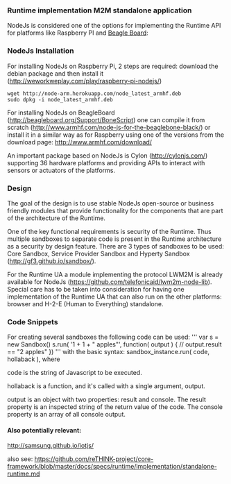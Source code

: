 ### Runtime implementation M2M standalone application

NodeJs is considered one of the options for implementing the Runtime API for platforms like Raspberry PI and [Beagle Board](http://beagleboard.org/bone):

### NodeJs Installation

For installing NodeJs on Raspberry Pi, 2 steps are required: download the debian package and then install it (http://weworkweplay.com/play/raspberry-pi-nodejs/)

    wget http://node-arm.herokuapp.com/node_latest_armhf.deb 
    sudo dpkg -i node_latest_armhf.deb

For installing NodeJs on BeagleBoard (http://beagleboard.org/Support/BoneScript) one can compile it from scratch (http://www.armhf.com/node-js-for-the-beaglebone-black/) or install it in a similar way as for Raspberry using one of the versions from the download page: http://www.armhf.com/download/

An important package based on NodeJs is Cylon (http://cylonjs.com/) supporting 36 hardware platforms and providing APIs to interact with sensors or actuators of the platforms. 

### Design

The goal of the design is to use stable NodeJs open-source or business friendly modules that provide functionality for the components that are part of the architecture of the Runtime.

One of the key functional requirements is security of the Runtime. Thus multiple sandboxes to separate code is present in the Runtime architecture as a security by design feature. There are 3 types of sandboxes to be used: Core Sandbox, Service Provider Sandbox and Hyperty Sandbox (http://gf3.github.io/sandbox/).

For the Runtime UA a module implementing the protocol LWM2M is already available for NodeJs (https://github.com/telefonicaid/lwm2m-node-lib). Special care has to be taken into consideration for having one implementation of the Runtime UA that can also run on the other platforms: browser and H-2-E (Human to Everything) standalone.

### Code Snippets 

For creating several sandboxes the following code can be used:
'''
var s = new Sandbox()
s.run( '1 + 1 + " apples"', function( output ) {
  // output.result == "2 apples"
})
'''
with the basic syntax: sandbox_instance.run( code, hollaback ), where

code is the string of Javascript to be executed.

hollaback is a function, and it's called with a single argument, output.

output is an object with two properties: result and console. The result property is an inspected string of the return value of the code. The console property is an array of all console output. 

#### Also potentially relevant:

http://samsung.github.io/iotjs/

also see:  https://github.com/reTHINK-project/core-framework/blob/master/docs/specs/runtime/implementation/standalone-runtime.md
